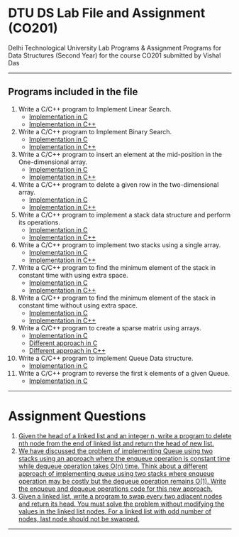 # DTU DS Lab File and Assignment (CO201)

Delhi Technological University Lab Programs & Assignment Programs for Data Structures (Second Year) for the course CO201 submitted by Vishal Das

---

## Programs included in the file

1. Write a C/C++ program to Implement Linear Search.
    - [Implementation in C](./programs/program_01.c)
    - [Implementation in C++](./programs/program_01.cpp)
1. Write a C/C++ program to Implement Binary Search.
    - [Implementation in C](./programs/program_02.c)
    - [Implementation in C++](./programs/program_02.cpp)
1. Write a C/C++ program to insert an element at the mid-position in the One-dimensional array.
    - [Implementation in C](./programs/program_03.c)
    - [Implementation in C++](./programs/program_03.cpp)
1. Write a C/C++ program to delete a given row in the two-dimensional array.
    - [Implementation in C](./programs/program_04.c)
    - [Implementation in C++](./programs/program_04.cpp)
1. Write a C/C++ program to implement a stack data structure and perform its operations.
    - [Implementation in C](./programs/program_05.c)
    - [Implementation in C++](./programs/program_05.cpp)
1. Write a C/C++ program to implement two stacks using a single array.
    - [Implementation in C](./programs/program_06.c)
    - [Implementation in C++](./programs/program_06.cpp)
1. Write a C/C++ program to find the minimum element of the stack in constant time with using extra space.
    - [Implementation in C](./programs/program_07.c)
    - [Implementation in C++](./programs/program_07.cpp)
1. Write a C/C++  program to find the minimum element of the stack in constant time without using extra space.
    - [Implementation in C](./programs/program_08.c)
    - [Implementation in C++](./programs/program_08.cpp)
1. Write a C/C++ program to create a sparse matrix using arrays.
    - [Implementation in C](./programs/program_09.c)
    - [Different approach in C](./programs/sparse_matrix.c)
    - [Different approach in C++](./programs/sparse_matrix.cpp)
1. Write a C/C++ program to implement Queue Data structure.
    - [Implementation in C](./programs/program_11.c)
1. Write a  C/C++ program to reverse the first k elements of a given Queue.
    - [Implementation in C](./programs/program_12.c)

---

# Assignment Questions

1. [Given the head of a linked list and an integer n, write a program to delete nth
node from the end of linked list and return the head of new list.](./programs/assignments/assignment_01.c)
1. [We have discussed the problem of implementing Queue using two stacks using an
approach where the enqueue operation is constant time while dequeue operation
takes O(n) time. Think about a different approach of implementing queue using
two stacks where enqueue operation may be costly but the dequeue operation
remains O(1). Write the enqueue and dequeue operations code for this new
approach.](./programs/assignments/assignment_02.c)
1. [Given a linked list, write a program to swap every two adjacent nodes and return
its head. You must solve the problem without modifying the values in the linked
list nodes. For a linked list with odd number of nodes, last node should not be
swapped.](./programs/assignments/assignment_03.c)

---
